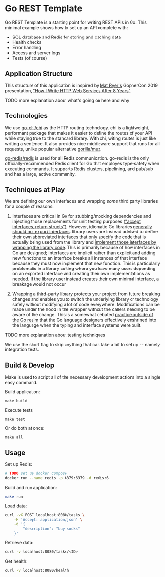 # Go REST Template
Go REST Template is a starting point for writing REST APIs in Go. This minimal example shows how to set up an API complete with:
- SQL database and Redis for storing and caching data
- Health checks
- Error handling
- Access and server logs
- Tests (of course)

## Application Structure
This structure of this application is inspired by [Mat Ryer's](https://github.com/matryer) GopherCon 2019 presentation,
["How I Write HTTP Web Services After 8 Years"](https://www.youtube.com/watch?v=rWBSMsLG8po).

TODO more explanation about what's going on here and why

## Technologies
We use [go-chi/chi](https://github.com/go-chi/chi) as the HTTP routing technology. chi is a lightweight, performant package that makes it
easier to define the routes of your API while staying true to the standard library. With chi, witing routes is just like writing a sentence.
It also provides nice middleware support that runs for all requests, unlike popular alternative
[gorilla/mux](https://github.com/gorilla/mux/issues/416).

[go-redis/redis](https://github.com/go-redis/redis) is used for all Redis communication. go-redis is the only officially-recommended Redis
client for Go that employes type-safety when executing commands. It supports Redis clusters, pipelining, and pub/sub and has a large,
active community.

## Techniques at Play
We are defining our own interfaces and wrapping *some* third party libraries for a couple of reasons:

1. Interfaces are critical in Go for stubbing/mocking dependencies and injecting those replacements for unit testing purposes
(["accept interfaces, return structs"](https://medium.com/@cep21/what-accept-interfaces-return-structs-means-in-go-2fe879e25ee8)). However,
idiomatic Go libraries [generally should not export interfaces](https://github.com/golang/go/wiki/CodeReviewComments#interfaces). library users are
instead advised to define their own abbreviated interfaces that only specify the code that is actually being used from the library and
[implement those interfaces by wrapping the library code](https://rakyll.org/interface-pollution/). This is primarily because of how
interfaces in Go are designed; interfaces are implicit rather than explicit and adding new functions to an interface breaks all instances
of that interface because they must now implement that new function. This is particularly problematic in a library setting where you have
many users depending on an exported interface and creating their own implementations as needed. If the library
user instead creates their own minimal interface, a breakage would not occur.

2. Wrapping a third-party library protects your project from future breaking changes and enables you to switch the underlying library or
technology safely without modifying a lot of code everywhere. Modifications can be made under the hood in the wrapper without the callers
needing to be aware of the change. This is a somewhat debated
[practice outside of the Go realm](https://softwareengineering.stackexchange.com/questions/107338/) that the Go language
designers effectively enshrined into the language when the typing and interface systems were built.

TODO more explanation about testing techniques

We use the short flag to skip anything that can take a bit to set up -- namely integration tests.

## Build & Develop
Make is used to script all of the necessary development actions into a single easy command.

Build application:
```
make build
```

Execute tests:
```
make test
```

Or do both at once:
```
make all
```

## Usage
Set up Redis:
```zsh
# TODO set up docker compose
docker run --name redis -p 6379:6379 -d redis:6
```

Build and run application:
```zsh
make run
```

Load data:
```zsh
curl -vX POST localhost:8080/tasks \
    -H 'Accept: application/json' \
    -d '{
        "description": "buy socks"
    }'
```

Retrieve data:
```zsh
curl -v localhost:8080/tasks/<ID>
```

Get health:
```zsh
curl -v localhost:8080/health
```
